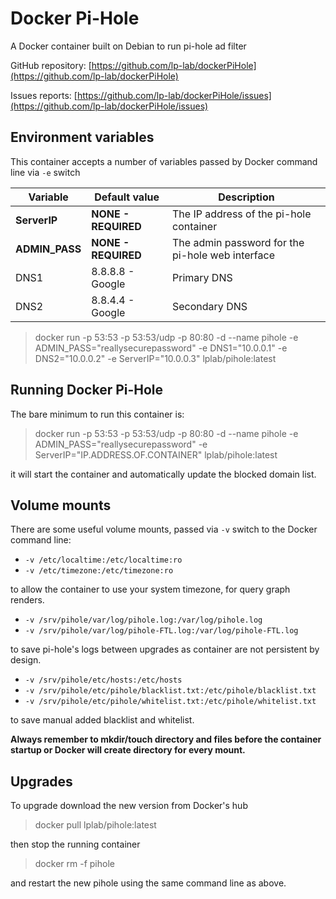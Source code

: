 # Docker Pi-Hole

A Docker container built on Debian to run pi-hole ad filter

GitHub repository: [https://github.com/lp-lab/dockerPiHole](https://github.com/lp-lab/dockerPiHole)

Issues reports: [https://github.com/lp-lab/dockerPiHole/issues](https://github.com/lp-lab/dockerPiHole/issues)

## Environment variables

This container accepts a number of variables passed by Docker command line via
`-e` switch

Variable       | Default value       | Description
---------------|---------------------|----------------------------------------
**ServerIP**   | **NONE - REQUIRED** | The IP address of the pi-hole container
**ADMIN_PASS** | **NONE - REQUIRED** | The admin password for the pi-hole web interface
DNS1           | 8.8.8.8 - Google    | Primary DNS
DNS2           | 8.8.4.4 - Google    | Secondary DNS

> docker run -p 53:53 -p 53:53/udp -p 80:80 -d
--name pihole -e ADMIN_PASS="reallysecurepassword" -e DNS1="10.0.0.1"
-e DNS2="10.0.0.2" -e ServerIP="10.0.0.3" lplab/pihole:latest

## Running Docker Pi-Hole

The bare minimum to run this container is:

> docker run -p 53:53 -p 53:53/udp -p 80:80 -d
--name pihole -e ADMIN_PASS="reallysecurepassword" -e ServerIP="IP.ADDRESS.OF.CONTAINER" lplab/pihole:latest

it will start the container and automatically update the blocked domain list.

## Volume mounts

There are some useful volume mounts, passed via `-v` switch to the Docker
command line:

-   `-v /etc/localtime:/etc/localtime:ro`
-   `-v /etc/timezone:/etc/timezone:ro`

to allow the container to use your system timezone, for query graph renders.

-   `-v /srv/pihole/var/log/pihole.log:/var/log/pihole.log`
-   `-v /srv/pihole/var/log/pihole-FTL.log:/var/log/pihole-FTL.log`

to save pi-hole's logs between upgrades as container are not persistent by
design.

-   `-v /srv/pihole/etc/hosts:/etc/hosts`
-   `-v /srv/pihole/etc/pihole/blacklist.txt:/etc/pihole/blacklist.txt`
-   `-v /srv/pihole/etc/pihole/whitelist.txt:/etc/pihole/whitelist.txt`

to save manual added blacklist and whitelist.

**Always remember to mkdir/touch directory and files before the container startup or Docker will create directory for every mount.**

## Upgrades

To upgrade download the new version from Docker's hub

> docker pull lplab/pihole:latest

then stop the running container

> docker rm -f pihole

and restart the new pihole using the same command line as above.
